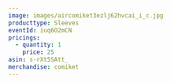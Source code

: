 ```yaml
---
image: images/aircomiket3ezlj62hvcai_i_c.jpg
producttype: Sleeves
eventId: iuq6O2mCN
pricings:
  - quantity: 1
    price: 25
asin: s-rXt5SAtt_
merchandise: comiket
---
```

